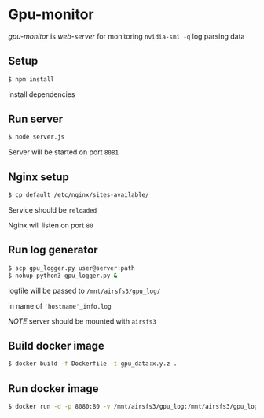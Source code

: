 # Gpu-monitor

*gpu-monitor* is *web-server* for monitoring `nvidia-smi -q` log parsing data

## Setup
```bash
$ npm install
```

install dependencies

## Run server 
```bash
$ node server.js
```

Server will be started on port `8081`

## Nginx setup
```bash
$ cp default /etc/nginx/sites-available/
```

Service should be `reloaded`

Nginx will listen on port `80`

## Run log generator
```bash
$ scp gpu_logger.py user@server:path
$ nohup python3 gpu_logger.py & 
```

logfile will be passed to `/mnt/airsfs3/gpu_log/`

in name of `'hostname'_info.log`

*NOTE* server should be mounted with `airsfs3`

## Build docker image
```bash 
$ docker build -f Dockerfile -t gpu_data:x.y.z .
```

## Run docker image
```bash
$ docker run -d -p 8080:80 -v /mnt/airsfs3/gpu_log:/mnt/airsfs3/gpu_log gpu_data:x.y.z
```



